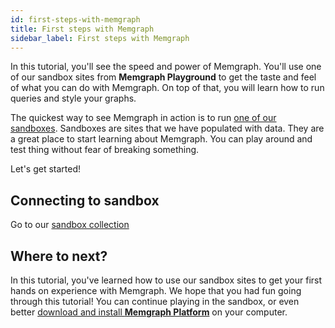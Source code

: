```yaml
---
id: first-steps-with-memgraph
title: First steps with Memgraph
sidebar_label: First steps with Memgraph
---
```


In this tutorial, you'll see the speed and power of Memgraph.  You'll use one of
our sandbox sites from **Memgraph Playground** to get the taste and feel of what
you can do with Memgraph. On top of that, you will learn how to run queries and
style your graphs.

The quickest way to see Memgraph in action is to run [one of our
sandboxes](https://playground.memgraph.com/sandboxes). Sandboxes are sites that
we have populated with data. They are a great place to start learning about
Memgraph. You can play around and test thing without fear of breaking something. 

Let's get started!

## Connecting to sandbox

Go to our [sandbox collection](https://playground.memgraph.com/sandboxes) 

## Where to next?

In this tutorial, you've learned how to use our sandbox sites to get your first
hands on experience with Memgraph. We hope that you had fun going through this
tutorial! You can continue playing in the sandbox, or even better [download and
install **Memgraph Platform**](/docs/memgraph/installation) on your computer.

